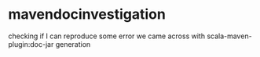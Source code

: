 # mavendocinvestigation
checking if I can reproduce some error we came across with scala-maven-plugin:doc-jar generation
